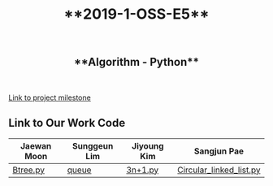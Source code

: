 <center> <h1> <strong> **2019-1-OSS-E5** </strong> </h1> </center> <br>
<center> <h2> <strong> **Algorithm - Python** </strong> </h2> </center> <br>

[Link to project milestone](https://github.com/19-1-skku-oss/2019-1-OSS-E5/wiki/Project-Milestone)

## Link to Our Work Code

| Jaewan Moon | Sunggeun Lim | Jiyoung Kim | Sangjun Pae |
|---|---|---|---|
|[Btree.py](https://github.com/19-1-skku-oss/2019-1-OSS-E5/blob/master/BTree.py)|[queue](https://github.com/19-1-skku-oss/2019-1-OSS-E5/blob/master/Python/data_structures/queue)|[3n+1.py](https://github.com/19-1-skku-oss/2019-1-OSS-E5/blob/master/Python/maths_revised/3n%2B1.py)|[Circular_linked_list.py](https://github.com/19-1-skku-oss/2019-1-OSS-E5/blob/master/Python/data_structures/linked_list/Circular_linked_list.py)
